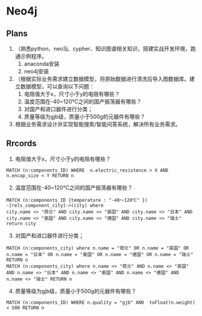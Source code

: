 # Neo4j

## Plans
1. （熟悉python、neo3j、cypher、知识图谱相关知识，搭建实战开发环境，跑通示例程序。
	1. anaconda安装
	2. neo4j安装
2. （根据实际业务需求建立数据模型，将原始数据进行清洗后导入图数据库。建立数据模型，可以查询以下问题：
	1. 电阻值大于x，尺寸小于y的电阻有哪些？
	2. 温度范围在-40~120℃之间的国产振荡器有哪些？
	3. 对国产和进口器件进行分类；
	4. 质量等级为gjb级，质量小于500g的元器件有哪些？
3. 根据业务需求设计并实现智能搜索/智能问答系统，解决所有业务需求。

## Rrcords
1. 电阻值大于x，尺寸小于y的电阻有哪些？
```
MATCH (n:components_ID) WHERE  n.electric_resistence > X AND n.encap_size < Y RETURN n
```

2. 温度范围在-40~120℃之间的国产振荡器有哪些？
```
MATCH (n:components_ID {temperature : "-40～120℃" })
-[rels_component_city]->(city) where 
city.name <> "荷兰" AND city.name <> "英国" AND city.name <> "日本" AND city.name <> "美国" AND city.name <> "德国" AND city.name <> "瑞士"
return city
```


3. 对国产和进口器件进行分类；
```
MATCH (n:components_city) where n.name = "荷兰" OR n.name = "英国" OR n.name = "日本" OR n.name = "美国" OR n.name = "德国" OR n.name = "瑞士" RETURN n
MATCH (n:components_city) where n.name <> "荷兰" AND n.name <> "英国" AND n.name <> "日本" AND n.name <> "美国" AND n.name <> "德国" AND n.name <> "瑞士" RETURN n
```

4. 质量等级为gjb级，质量小于500g的元器件有哪些？
```
MATCH (n:components_ID) WHERE n.quality = "gjb" AND  toFloat(n.weight) < 500 RETURN n
```
